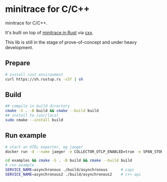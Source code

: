 # minitrace for C/C++

minitrace for C/C++.

It's built on top of
[minitrace in Rust](https://github.com/tikv/minitrace-rust) via [cxx](https://github.com/dtolnay/cxx).

This lib is still in the stage of prove-of-concept and under heavy development.

## Prepare 

```bash
# install rust environment
curl https://sh.rustup.rs -sSf | sh
```

## Build

```bash
## compile in build directory
cmake -S . -B build && cmake --build build
## install to /usr/local
sudo cmake --install build
```

## Run example

```bash
# start an OTEL exporter, eg jaeger
docker run -d --name jaeger -e COLLECTOR_OTLP_ENABLED=true -e SPAN_STORAGE_TYPE=badger  -e BADGER_EPHEMERAL=false -e BADGER_DIRECTORY_VALUE=/badger/data -e BADGER_DIRECTORY_KEY=/badger/key   -v /mnt/badger:/badger  -p 16686:16686 -p 4317:4317 -p 4318:4318 jaegertracing/all-in-one:1.46

cd examples && cmake -S . -B build && cmake --build build
# run example
SERVICE_NAME=asynchronous ./build/asynchronous      # capi
SERVICE_NAME=asynchronous2 ./build/asynchronous2    # c++ api
```
